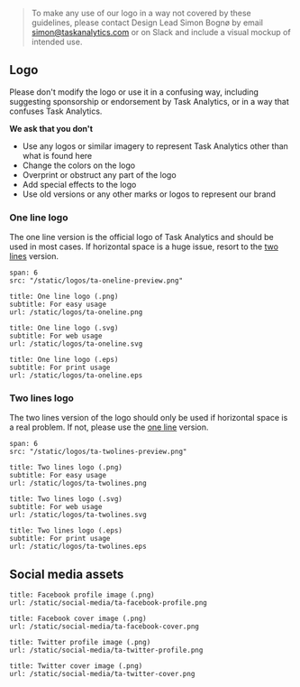 > To make any use of our logo in a way not covered by these guidelines, please contact Design Lead Simon Bognø by email [simon@taskanalytics.com](mailto:simon@taskanalytics.com) or on Slack and include a visual mockup of intended use.

## Logo

Please don't modify the logo or use it in a confusing way, including suggesting sponsorship or endorsement by Task Analytics, or in a way that confuses Task Analytics.

**We ask that you don't**

- Use any logos or similar imagery to represent Task Analytics other than what is found here
- Change the colors on the logo
- Overprint or obstruct any part of the logo
- Add special effects to the logo
- Use old versions or any other marks or logos to represent our brand

### One line logo

The one line version is the official logo of Task Analytics and should be used in most cases. If horizontal space is a huge issue, resort to the [two lines](#two-lines-logo) version.

```image
span: 6
src: "/static/logos/ta-oneline-preview.png"
```

```download|span-2
title: One line logo (.png)
subtitle: For easy usage
url: /static/logos/ta-oneline.png
```

```download|span-2
title: One line logo (.svg)
subtitle: For web usage
url: /static/logos/ta-oneline.svg
```

```download|span-2
title: One line logo (.eps)
subtitle: For print usage
url: /static/logos/ta-oneline.eps
```

### Two lines logo

The two lines version of the logo should only be used if horizontal space is a real problem. If not, please use the [one line](#one-line-logo) version.

```image
span: 6
src: "/static/logos/ta-twolines-preview.png"
```

```download|span-2
title: Two lines logo (.png)
subtitle: For easy usage
url: /static/logos/ta-twolines.png
```

```download|span-2
title: Two lines logo (.svg)
subtitle: For web usage
url: /static/logos/ta-twolines.svg
```

```download|span-2
title: Two lines logo (.eps)
subtitle: For print usage
url: /static/logos/ta-twolines.eps
```

## Social media assets

```download|span-2
title: Facebook profile image (.png)
url: /static/social-media/ta-facebook-profile.png
```

```download|span-2
title: Facebook cover image (.png)
url: /static/social-media/ta-facebook-cover.png
```

```download|span-2
title: Twitter profile image (.png)
url: /static/social-media/ta-twitter-profile.png
```

```download|span-2
title: Twitter cover image (.png)
url: /static/social-media/ta-twitter-cover.png
```

